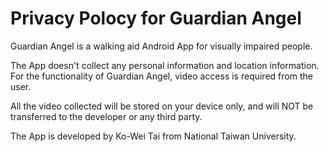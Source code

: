 # Privacy Polocy for Guardian Angel

Guardian Angel is a walking aid Android App for visually impaired people.

The App doesn't collect any personal information and location information. For the functionality of Guardian Angel, video access is required from the user.

All the video collected will be stored on your device only, and will NOT be transferred to the developer or any third party.


The App is developed by Ko-Wei Tai from National Taiwan University.
